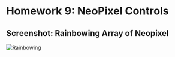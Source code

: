 # Homework 9: NeoPixel Controls

## Screenshot: Rainbowing Array of Neopixel

![Rainbowing](./media/rainbowing.gif)
